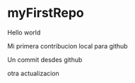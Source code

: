 # myFirstRepo
Hello world

Mi primera contribucion local para github 

Un commit desdes github 

otra actualizacion
